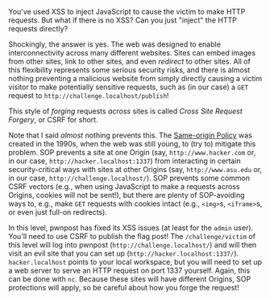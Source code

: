 You've used XSS to inject JavaScript to cause the victim to make HTTP requests.
But what if there is no XSS?
Can you just "inject" the HTTP requests directly?

Shockingly, the answer is yes.
The web was designed to enable interconnectivity across many different websites.
Sites can embed images from other sites, link to other sites, and even _redirect_ to other sites.
All of this flexibility represents some serious security risks, and there is almost nothing preventing a malicious website from simply directly causing a victim visitor to make potentially sensitive requests, such as (in our case) a `GET` request to `http://challenge.localhost/publish`!

This style of _forging_ requests _across_ sites is called _Cross Site Request Forgery_, or CSRF for short.

Note that I said _almost_ nothing prevents this.
The [Same-origin Policy](https://en.wikipedia.org/wiki/Same-origin_policy) was created in the 1990s, when the web was still young, to (try to) mitigate this problem.
SOP prevents a site at one Origin (say, `http://www.hacker.com` or, in our case, `http://hacker.localhost:1337`) from interacting in certain security-critical ways with sites at other Origins (say, `http://www.asu.edu` or, in our case, `http://challenge.localhost/`).
SOP prevents some common CSRF vectors (e.g., when using JavaScript to make a requests across Origins, cookies will not be sent!), but there are plenty of SOP-avoiding ways to, e.g., make `GET` requests with cookies intact (e.g., `<img>`s, `<iframe>`s, or even just full-on redirects).

In this level, pwnpost has fixed its XSS issues (at least for the `admin` user).
You'll need to use CSRF to publish the flag post!
The `/challenge/victim` of this level will log into pwnpost (`http://challenge.localhost/`) and will then visit an evil site that you can set up (`http://hacker.localhost:1337/`).
`hacker.localhost` points to your local workspace, but you will need to set up a web server to serve an HTTP request on port 1337 yourself.
Again, this can be done with `nc`.
Because these sites will have different Origins, SOP protections will apply, so be careful about how you forge the request!
